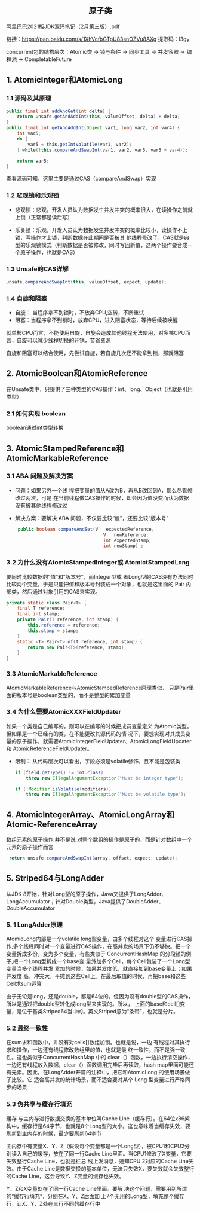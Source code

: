 <h2><center>原子类</center></h2>

阿里巴巴2021版JDK源码笔记（2月第三版）.pdf

链接：https://pan.baidu.com/s/1XhVcfbGTpU83snOZVu8AXg 
提取码：l3gy

concurrent包的结构层次：Atomic类 -> 锁与条件 -> 同步工具 -> 并发容器 -> 编程池  -> CpmpletableFuture

## 1. AtomicInteger和AtomicLong

### 1.1 源码及其原理

```java
public final int addAndGet(int delta) {
    return unsafe.getAndAddInt(this, valueOffset, delta) + delta;
}
public final int getAndAddInt(Object var1, long var2, int var4) {
    int var5;
    do {
        var5 = this.getIntVolatile(var1, var2);
    } while(!this.compareAndSwapInt(var1, var2, var5, var5 + var4));

    return var5;
}
```

查看源码可知，这里主要是通过CAS（compareAndSwap）实现

### 1.2 悲观锁和乐观锁

* 悲观锁：悲观，开发人员认为数据发生并发冲突的概率很大，在读操作之前就上锁（正常都是读后写）

* 乐关锁：乐观，开发人员认为数据发生并发冲突的概率比较小，读操作不上锁，写操作才上锁，判断数据在此期间是否被其 他线程修改了，CAS就是典型的乐观锁模式（判断数据是否被修改，同时写回新值，这两个操作要合成一个原子操作，也就是CAS）

### 1.3 Unsafe的CAS详解 

```java
unsafe.compareAndSwapInt(this, valueOffset, expect, update);
```

### 1.4 自旋和阻塞

* 自旋： 当程序拿不到锁时，不放弃CPU,空转，不断重试
* 阻塞：当程序拿不到锁时，放弃CPU，进入阻塞状态，等待后续被唤醒

就单核CPU而言，不能使用自旋，自旋会造成其他线程无法使用，对多核CPU而言，自旋可以减少线程切换的开销，节省资源

自旋和阻塞可以结合使用，先尝试自旋，若自旋几次还不能拿到锁，那就阻塞

## 2.  AtomicBoolean和AtomicReference

在Unsafe类中，只提供了三种类型的CAS操作：int、long、Object（也就是引用类型）

### 2.1 如何实现 boolean

boolean通过int类型转换

## 3. AtomicStampedReference和 AtomicMarkableReference 

### 3.1 ABA 问题及解决方案

* 问题：如果另外一个线 程把变量的值从A改为B，再从B改回到A，那么尽管修改过两次，可是 在当前线程做CAS操作的时候，却会因为值没变而认为数据没有被其他线程修改过

* 解决方案：要解决 ABA 问题，不仅要比较“值”，还要比较“版本号”

  ```java
   public boolean compareAndSet(V   expectedReference,
                                   V   newReference,
                                   int expectedStamp,
                                   int newStamp) ;
  ```

### 3.2 为什么没有AtomicStampedInteger或 AtomictStampedLong 

要同时比较数据的“值”和“版本号”，而Integer型或 者Long型的CAS没有办法同时比较两个变量，于是只能把值和版本号封装成一个对象，也就是这里面的 Pair 内部类，然后通过对象引用的CAS来实现。

```java
private static class Pair<T> {
    final T reference;
    final int stamp;
    private Pair(T reference, int stamp) {
        this.reference = reference;
        this.stamp = stamp;
    }
    static <T> Pair<T> of(T reference, int stamp) {
        return new Pair<T>(reference, stamp);
    }
}
```

### 3.3 AtomicMarkableReference

AtomicMarkableReference与AtomicStampedReference原理类似， 只是Pair里面的版本号是boolean类型的，而不是整型的累加变量

### 3.4 为什么需要AtomicXXXFieldUpdater 

如果一个类是自己编写的，则可以在编写的时候把成员变量定义 为Atomic类型。但如果是一个已经有的类，在不能更改其源代码的情 况下，要想实现对其成员变量的原子操作，就需要AtomicIntegerFieldUpdater、AtomicLongFieldUpdater 和 AtomicReferenceFieldUpdater。

* 限制： 从代码层次可以看出，字段必须是volatile修饰，且不能是包装类

  ```java
  if (field.getType() != int.class)
      throw new IllegalArgumentException("Must be integer type");
  
  if (!Modifier.isVolatile(modifiers))
      throw new IllegalArgumentException("Must be volatile type");
  ```

## 4. AtomicIntegerArray、AtomicLongArray和 Atomic-ReferenceArray

数组元素的原子操作,并不是说 对整个数组的操作是原子的，而是针对数组中一个元素的原子操作而言

```java
 return unsafe.compareAndSwapInt(array, offset, expect, update);
```

## 5. Striped64与LongAdder

从JDK 8开始，针对Long型的原子操作，Java又提供了LongAdder、LongAccumulator；针对Double类型，Java提供了DoubleAdder、DoubleAccumulator

 ###  5. 1 LongAdder原理

AtomicLong内部是一个volatile long型变量，由多个线程对这个 变量进行CAS操作,多个线程同时对一个变量进行CAS操作，在高并发的场景下仍不够快。把一个变量拆成多份，变为多个变量，有些类似于 ConcurrentHashMap 的分段锁的例子,把一个Long型拆成一个base变 量外加多个Cell，每个Cell包装了一个Long型变量当多个线程并发 累加的时候，如果并发度低，就直接加到base变量上；如果并发度 高，冲突大，平摊到这些Cell上。在最后取值的时候，再把base和这些Cell求sum运算

由于无论是long，还是double，都是64位的。但因为没有double型的CAS操作，所以是通过把double型转化成long型来实现的。所以， 上面的base和cell[]变量，是位于基类Striped64当中的。英文Striped意为“条带”，也就是分片。

### 5.2 最终一致性

在sum求和函数中，并没有对cells[]数组加锁。也就是说，一边 有线程对其执行求和操作，一边还有线程修改数组里的值，也就是最 终一致性，而不是强一致性。这也类似于ConcurrentHashMap 中的 clear（）函数，一边执行清空操作，一边还有线程放入数据，clear（）函数调用完毕后再读取，hash map里面可能还有元素。因此，在LongAdder开篇的注释中，把它和AtomicLong 的使用场景做了比较。它 适合高并发的统计场景，而不适合要对某个 Long 型变量进行严格同步的场景

### 5.3 伪共享与缓存行填充

缓存 与主内存进行数据交换的基本单位叫Cache Line（缓存行）。在64位x86架构中，缓存行是64字节，也就是8个Long型的大小。这也意味着当缓存失效，要刷新到主内存的时候，最少要刷新64字节

主内存中有变量X、Y、Z（假设每个变量都是一个Long型），被CPU1和CPU2分别读入自己的缓存，放在了同一行Cache Line里面。当CPU1修改了X变量，它要失效整行Cache Line，也就是往总 线上发消息，通知CPU 2对应的Cache Line失效。由于Cache Line是数据交换的基本单位，无法只失效X，要失效就会失效整行的Cache Line，这会导致Y、Z变量的缓存也失效。

Y、Z和X变量处在了同一行Cache Line里面。要解 决这个问题，需要用到所谓的“缓存行填充”，分别在X、Y、Z后面加 上7个无用的Long型，填充整个缓存行，让X、Y、Z处在三行不同的缓存行中
